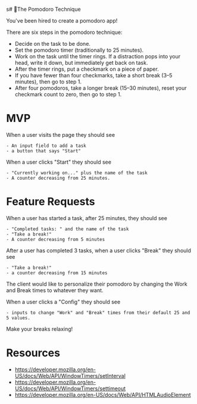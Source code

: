 s# 🍅The Pomodoro Technique

You've been hired to create a pomodoro app!

There are six steps in the pomodoro technique:

- Decide on the task to be done.
- Set the pomodoro timer (traditionally to 25 minutes).
- Work on the task until the timer rings. If a distraction pops into your head, write it down, but immediately get back on task.
- After the timer rings, put a checkmark on a piece of paper.
- If you have fewer than four checkmarks, take a short break (3–5 minutes), then go to step 1.
- After four pomodoros, take a longer break (15–30 minutes), reset your checkmark count to zero, then go to step 1.

# MVP

When a user visits the page they should see
    
    - An input field to add a task
    - a button that says "Start"

When a user clicks "Start" they should see
    
    - "Currently working on..." plus the name of the task
    - A counter decreasing from 25 minutes.

# Feature Requests

When a user has started a task, after 25 minutes, they should see
   
    - "Completed tasks: " and the name of the task
    - "Take a break!"
    - A counter decreasing from 5 minutes

After a user has completed 3 tasks, when a user clicks "Break" they should see
    
    - "Take a break!"
    - a counter decreasing from 15 minutes

The client would like to personalize their pomodoro by changing the Work and Break times to whatever they want.

When a user clicks a "Config" they should see

    - inputs to change "Work" and "Break" times from their default 25 and 5 values.

Make your breaks relaxing!

# Resources

- https://developer.mozilla.org/en-US/docs/Web/API/WindowTimers/setInterval
- https://developer.mozilla.org/en-US/docs/Web/API/WindowTimers/settimeout
- https://developer.mozilla.org/en-US/docs/Web/API/HTMLAudioElement
